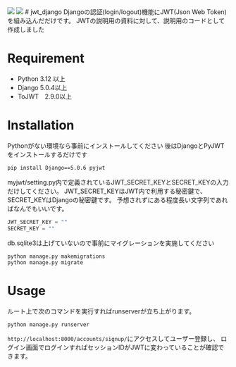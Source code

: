 <p style="display: inline">
<img src="https://img.shields.io/badge/-Python-3776AB.svg?logo=python&style=plastic">
<img src="https://img.shields.io/badge/-Django-092E20.svg?logo=django&style=plastic">
</p>
# jwt_django
Djangoの認証(login/logout)機能にJWT(Json Web Token)を組み込んだだけです。
JWTの説明用の資料に対して、説明用のコードとして作成しました

# Requirement
* Python 3.12 以上
* Django 5.0.4以上
* ToJWT　2.9.0以上

# Installation
Pythonがない環境なら事前にインストールしてください
後はDjangoとPyJWTをインストールするだけです
```bash
pip install Django==5.0.6 pyjwt
```

myjwt/setting.py内で定義されているJWT_SECRET_KEYとSECRET_KEYの入力だけしてください。
JWT_SECRET_KEYはJWT内で利用する秘密鍵で、SECRET_KEYはDjangoの秘密鍵です。
予想されずにある程度長い文字列であればなんでもいいです。
```python
JWT_SECRET_KEY = ""
SECRET_KEY = ""
```

db.sqlite3は上げていないので事前にマイグレーションを実施してください
```bash
python manage.py makemigrations 
python manage.py migrate
```

# Usage

ルート上で次のコマンドを実行すればrunserverが立ち上がります。
```
python manage.py runserver
```

```http://localhost:8000/accounts/signup/```にアクセスしてユーザー登録し、
ログイン画面でログインすればセッションIDがJWTに変わっていることが確認できます。
